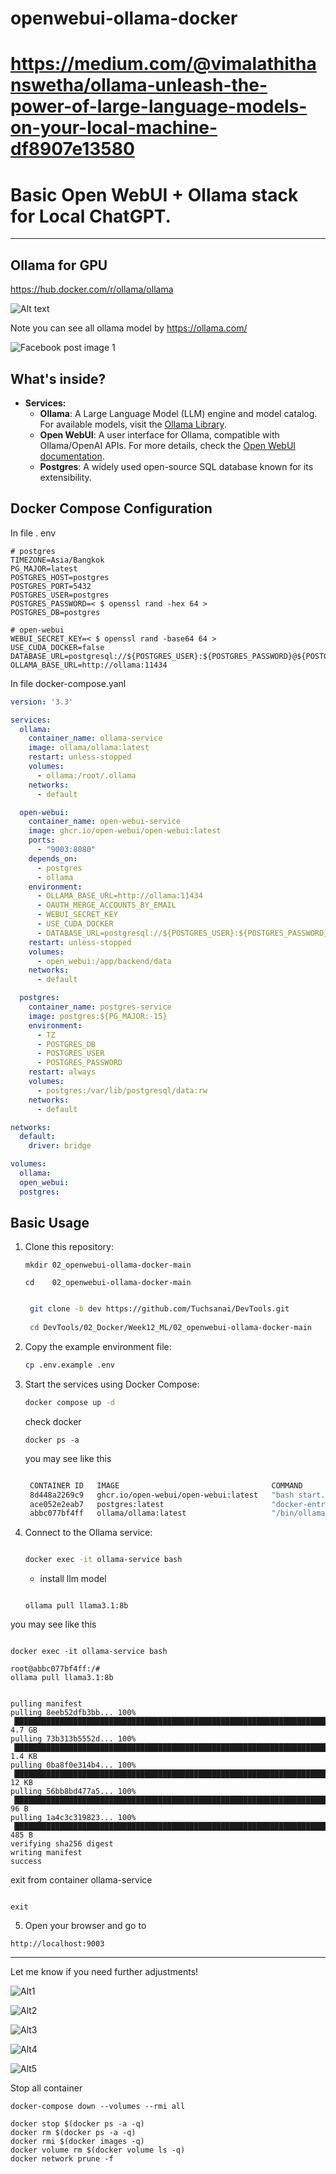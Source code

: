 


# openwebui-ollama-docker

# https://medium.com/@vimalathithanswetha/ollama-unleash-the-power-of-large-language-models-on-your-local-machine-df8907e13580

# Basic Open WebUI + Ollama stack for Local ChatGPT.

---

## Ollama for GPU 
https://hub.docker.com/r/ollama/ollama

![Alt text](./images/2024-09-04_11-57-24.jpg)

Note you can see all ollama model by https://ollama.com/


![Facebook post image 1](./images/ollama_web.jpg)


## What's inside?

* **Services:**
  * **Ollama**: A Large Language Model (LLM) engine and model catalog. For available models, visit the [Ollama Library](https://ollama.com/library).
  * **Open WebUI**: A user interface for Ollama, compatible with Ollama/OpenAI APIs. For more details, check the [Open WebUI documentation](https://docs.openwebui.com/).
  * **Postgres**: A widely used open-source SQL database known for its extensibility.

## Docker Compose Configuration

In file . env
```env
# postgres
TIMEZONE=Asia/Bangkok
PG_MAJOR=latest
POSTGRES_HOST=postgres
POSTGRES_PORT=5432
POSTGRES_USER=postgres
POSTGRES_PASSWORD=< $ openssl rand -hex 64 >
POSTGRES_DB=postgres

# open-webui
WEBUI_SECRET_KEY=< $ openssl rand -base64 64 >
USE_CUDA_DOCKER=false
DATABASE_URL=postgresql://${POSTGRES_USER}:${POSTGRES_PASSWORD}@${POSTGRES_HOST}:${POSTGRES_PORT}/${POSTGRES_DB}
OLLAMA_BASE_URL=http://ollama:11434
```

In file docker-compose.yanl

```yaml
version: '3.3'

services:
  ollama:
    container_name: ollama-service
    image: ollama/ollama:latest
    restart: unless-stopped
    volumes:
      - ollama:/root/.ollama
    networks:
      - default

  open-webui:
    container_name: open-webui-service
    image: ghcr.io/open-webui/open-webui:latest
    ports:
      - "9003:8080"
    depends_on:
      - postgres
      - ollama
    environment:
      - OLLAMA_BASE_URL=http://ollama:11434
      - OAUTH_MERGE_ACCOUNTS_BY_EMAIL
      - WEBUI_SECRET_KEY
      - USE_CUDA_DOCKER
      - DATABASE_URL=postgresql://${POSTGRES_USER}:${POSTGRES_PASSWORD}@postgres:5432/${POSTGRES_DB}
    restart: unless-stopped
    volumes:
      - open_webui:/app/backend/data
    networks:
      - default

  postgres:
    container_name: postgres-service
    image: postgres:${PG_MAJOR:-15}
    environment:
      - TZ
      - POSTGRES_DB
      - POSTGRES_USER
      - POSTGRES_PASSWORD
    restart: always
    volumes:
      - postgres:/var/lib/postgresql/data:rw
    networks:
      - default

networks:
  default:
    driver: bridge

volumes:
  ollama:
  open_webui:
  postgres:
```

## Basic Usage

1. Clone this repository:

   ```
   mkdir 02_openwebui-ollama-docker-main

   cd    02_openwebui-ollama-docker-main

   ```  

   ```bash

    git clone -b dev https://github.com/Tuchsanai/DevTools.git
  
    cd DevTools/02_Docker/Week12_ML/02_openwebui-ollama-docker-main

   ``` 

2. Copy the example environment file:
   ```bash
   cp .env.example .env
   ```
3. Start the services using Docker Compose:
   ```bash
   docker compose up -d
   ```
  
   check docker 
   ```
   docker ps -a
   ```

   you may see like this
   
   ```bash

    CONTAINER ID   IMAGE                                  COMMAND                  CREATED         STATUS                   PORTS                                         NAMES
    8d448a2269c9   ghcr.io/open-webui/open-webui:latest   "bash start.sh"          5 minutes ago   Up 5 minutes (healthy)   0.0.0.0:9003->8080/tcp, [::]:9003->8080/tcp   open-webui-service
    ace052e2eab7   postgres:latest                        "docker-entrypoint.s…"   6 minutes ago   Up 5 minutes             5432/tcp                                      postgres-service
    abbc077bf4ff   ollama/ollama:latest                   "/bin/ollama serve"      6 minutes ago   Up 5 minutes             11434/tcp                                     ollama-service

   ```

4. Connect to the Ollama service:
   
   ```bash
   
   docker exec -it ollama-service bash
   
   ```
   * install llm model 
   
   ```
   
   ollama pull llama3.1:8b
   
   ```
  
  you may see like this

  ```

  docker exec -it ollama-service bash

  root@abbc077bf4ff:/# 
  ollama pull llama3.1:8b


  pulling manifest 
  pulling 8eeb52dfb3bb... 100% ▕████████████████████████████████████████████████████████████████████████████████████████████████████████████████████████████████████▏ 4.7 GB                         
  pulling 73b313b5552d... 100% ▕████████████████████████████████████████████████████████████████████████████████████████████████████████████████████████████████████▏ 1.4 KB                         
  pulling 0ba8f0e314b4... 100% ▕████████████████████████████████████████████████████████████████████████████████████████████████████████████████████████████████████▏  12 KB                         
  pulling 56bb8bd477a5... 100% ▕████████████████████████████████████████████████████████████████████████████████████████████████████████████████████████████████████▏   96 B                         
  pulling 1a4c3c319823... 100% ▕████████████████████████████████████████████████████████████████████████████████████████████████████████████████████████████████████▏  485 B                         
  verifying sha256 digest 
  writing manifest 
  success 
  ```

   exit from container  ollama-service

   ```
   
   exit
   
   ```

5. Open your browser and go to 


```
http://localhost:9003
```






---

Let me know if you need further adjustments!


![Alt1](./images/1.jpg)

![Alt2](./images//2.jpg)

![Alt3](./images/3.jpg)

![Alt4](./images/4.jpg)

![Alt5](./images/5.jpg)

Stop all container

```
docker-compose down --volumes --rmi all

```



```
docker stop $(docker ps -a -q)  
docker rm $(docker ps -a -q) 
docker rmi $(docker images -q) 
docker volume rm $(docker volume ls -q)  
docker network prune -f
```